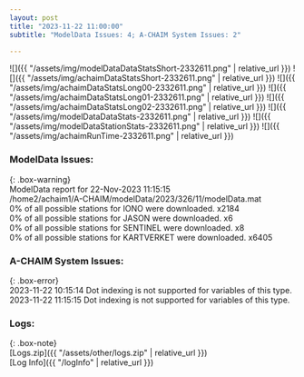 ```yaml
---
layout: post
title: "2023-11-22 11:00:00"
subtitle: "ModelData Issues: 4; A-CHAIM System Issues: 2"

---
```


![]({{ "/assets/img/modelDataDataStatsShort-2332611.png" | relative_url }})
![]({{ "/assets/img/achaimDataStatsShort-2332611.png" | relative_url }})
![]({{ "/assets/img/achaimDataStatsLong00-2332611.png" | relative_url }})
![]({{ "/assets/img/achaimDataStatsLong01-2332611.png" | relative_url }})
![]({{ "/assets/img/achaimDataStatsLong02-2332611.png" | relative_url }})
![]({{ "/assets/img/modelDataDataStats-2332611.png" | relative_url }})
![]({{ "/assets/img/modelDataStationStats-2332611.png" | relative_url }})
![]({{ "/assets/img/achaimRunTime-2332611.png" | relative_url }})


### ModelData Issues:  
  
{: .box-warning}  
 ModelData report for 22-Nov-2023 11:15:15   
 /home2/achaim1/A-CHAIM/modelData/2023/326/11/modelData.mat   
 0% of all possible stations for IONO were downloaded. x2184   
 0% of all possible stations for JASON were downloaded. x6   
 0% of all possible stations for SENTINEL were downloaded. x8   
 0% of all possible stations for KARTVERKET were downloaded. x6405   
  
### A-CHAIM System Issues:  
  
{: .box-error}  
2023-11-22 10:15:14 Dot indexing is not supported for variables of this type.  
2023-11-22 11:15:15 Dot indexing is not supported for variables of this type.  

### Logs:  
  
{: .box-note}  
[Logs.zip]({{ "/assets/other/logs.zip" | relative_url }})  
[Log Info]({{ "/logInfo" | relative_url }})  
